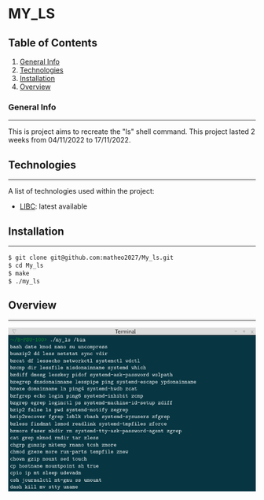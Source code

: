 # MY_LS
## Table of Contents
1. [General Info](#general-info)
2. [Technologies](#technologies)
3. [Installation](#installation)
4. [Overview](#Overview)
### General Info
***
This is project aims to recreate the "ls" shell command. This project lasted 2 weeks from 04/11/2022 to 17/11/2022.

## Technologies
***
A list of technologies used within the project:
* [LIBC](https://www.ibm.com/docs/en/i/7.5?topic=extensions-standard-c-library-functions-table-by-name): latest available
## Installation
***
```
$ git clone git@github.com:matheo2027/My_ls.git
$ cd My_ls
$ make
$ ./my_ls
```
## Overview
***
![Screenshot](my_ls.png)
